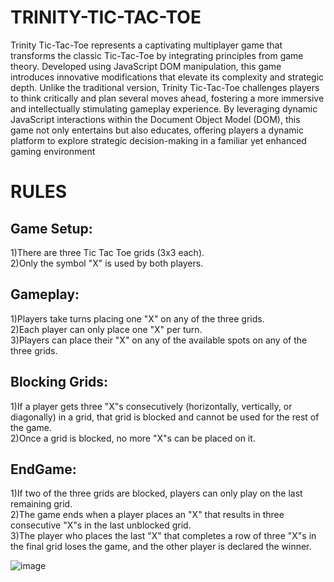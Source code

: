 # TRINITY-TIC-TAC-TOE 


Trinity Tic-Tac-Toe represents a captivating multiplayer game that transforms the classic Tic-Tac-Toe by integrating principles from game theory. Developed using JavaScript DOM manipulation, this game introduces innovative modifications that elevate its complexity and strategic depth. Unlike the traditional version, Trinity Tic-Tac-Toe challenges players to think critically and plan several moves ahead, fostering a more immersive and intellectually stimulating gameplay experience. By leveraging dynamic JavaScript interactions within the Document Object Model
(DOM), this game not only entertains but also educates, offering players a dynamic platform to explore strategic decision-making in a familiar yet enhanced gaming environment

# RULES
## Game Setup:
 1)There are three Tic Tac Toe grids (3x3 each).
 <br>
 2)Only the symbol "X" is used by both players.
## Gameplay:
 1)Players take turns placing one "X" on any of the three grids.
  <br>
       2)Each player can only place one "X" per turn.  <br>
        3)Players can place their "X" on any of the available spots on any of the three grids.
## Blocking Grids:
   1)If a player gets three "X"s consecutively (horizontally, vertically, or diagonally) in a grid, that grid is blocked and cannot be used for the rest of the game. <br>
        2)Once a grid is blocked, no more "X"s can be placed on it.

## EndGame:
1)If two of the three grids are blocked, players can only play on the last remaining grid. <br>
        2)The game ends when a player places an "X" that results in three consecutive "X"s in the last unblocked grid. <br>
 3)The player who places the last "X" that completes a row of three "X"s in the final grid loses the game, and the other player is declared the winner. 
       <br>

        

![image](https://github.com/Rezul04/trinity_tic_tac_toe_js/assets/117396265/17f9a082-bd5f-4601-9f5a-42eccc9a95b5)


